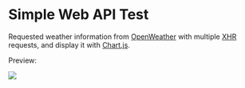 # Simple Web API Test

Requested weather information from [OpenWeather](https://openweathermap.org/) with multiple [XHR](https://developer.mozilla.org/en-US/docs/Web/API/XMLHttpRequest) requests, and display it with [Chart.js](https://www.chartjs.org/).

Preview:

![](img/preview.png?raw=true)

